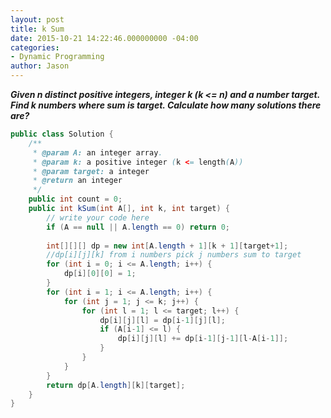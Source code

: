 ```yaml
---
layout: post
title: k Sum
date: 2015-10-21 14:22:46.000000000 -04:00
categories:
- Dynamic Programming
author: Jason
---
```

<p><strong><em>Given n distinct positive integers, integer k (k &lt;= n) and a number target. Find k numbers where sum is target. Calculate how many solutions there are?</em></strong></p>


``` java
public class Solution {
    /**
     * @param A: an integer array.
     * @param k: a positive integer (k <= length(A))
     * @param target: a integer
     * @return an integer
     */
    public int count = 0;
    public int kSum(int A[], int k, int target) {
        // write your code here
        if (A == null || A.length == 0) return 0;
        
        int[][][] dp = new int[A.length + 1][k + 1][target+1];
        //dp[i][j][k] from i numbers pick j numbers sum to target
        for (int i = 0; i <= A.length; i++) {
            dp[i][0][0] = 1;
        }
        for (int i = 1; i <= A.length; i++) {
            for (int j = 1; j <= k; j++) {
                for (int l = 1; l <= target; l++) {
                    dp[i][j][l] = dp[i-1][j][l];
                    if (A[i-1] <= l) {
                        dp[i][j][l] += dp[i-1][j-1][l-A[i-1]];
                    }
                }
            }
        }
        return dp[A.length][k][target];
    }
}
```
